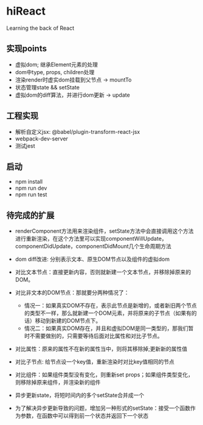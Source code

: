 # hiReact
Learning the back of React 

## 实现points

- 虚拟dom; 继承Element元素的处理
- dom中type, props, children处理
- 渲染render时虚实dom挂载到父节点 -> mountTo
- 状态管理state && setState
- 虚拟dom的diff算法，并进行dom更新 -> update


## 工程实现
- 解析自定义jsx: @babel/plugin-transform-react-jsx
- webpack-dev-server
- 测试jest

## 启动
- npm install
- npm run dev
- npm run test


## 待完成的扩展

- renderComponent方法用来渲染组件，setState方法中会直接调用这个方法进行重新渲染，在这个方法里可以实现componentWillUpdate，componentDidUpdate，componentDidMount几个生命周期方法


- dom diff改进: 分别表示文本、原生DOM节点以及组件的虚拟dom
- 对比文本节点：直接更新内容，否则就新建一个文本节点，并移除掉原来的DOM。
- 对比非文本的DOM节点：那就要分两种情况了：
    - 情况一：如果真实DOM不存在，表示此节点是新增的，或者新旧两个节点的类型不一样，那么就新建一个DOM元素，并将原来的子节点（如果有的话）移动到新建的DOM节点下。
    - 情况二：如果真实DOM存在，并且和虚拟DOM是同一类型的，那我们暂时不需要做别的，只需要等待后面对比属性和对比子节点。
- 对比属性：原来的属性不在新的属性当中，则将其移除掉;更新新的属性值
- 对比子节点: 给节点设一个key值，重新渲染时对比key值相同的节点
- 对比组件：如果组件类型没有变化，则重新set props；如果组件类型变化，则移除掉原来组件，并渲染新的组件


- 异步更新state，将短时间内的多个setState合并成一个
- 为了解决异步更新导致的问题，增加另一种形式的setState：接受一个函数作为参数，在函数中可以得到前一个状态并返回下一个状态
